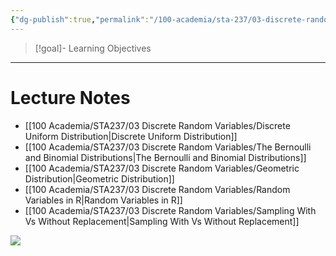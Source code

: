 ```yaml
---
{"dg-publish":true,"permalink":"/100-academia/sta-237/03-discrete-random-variables/week-5-more-discrete-random-variables/","tags":["lecture","note","stats","university"],"created":"2024-10-03T09:52:58.548-07:00","updated":"2024-10-09T20:52:25.491-07:00"}
---
```



> [!goal]- Learning Objectives

---

# Lecture Notes

- [[100 Academia/STA237/03 Discrete Random Variables/Discrete Uniform Distribution\|Discrete Uniform Distribution]]
- [[100 Academia/STA237/03 Discrete Random Variables/The Bernoulli and Binomial Distributions\|The Bernoulli and Binomial Distributions]]
- [[100 Academia/STA237/03 Discrete Random Variables/Geometric Distribution\|Geometric Distribution]]
- [[100 Academia/STA237/03 Discrete Random Variables/Random Variables in R\|Random Variables in R]]
- [[100 Academia/STA237/03 Discrete Random Variables/Sampling With Vs Without Replacement\|Sampling With Vs Without Replacement]]

![](https://i.imgur.com/OXQjeCg.png)
